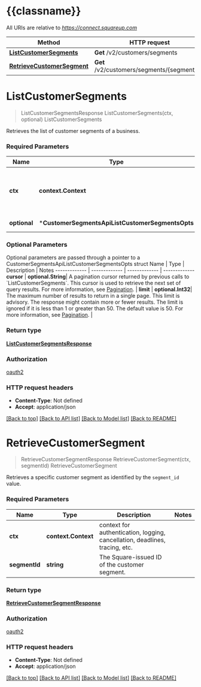 # {{classname}}

All URIs are relative to *https://connect.squareup.com*

Method | HTTP request | Description
------------- | ------------- | -------------
[**ListCustomerSegments**](CustomerSegmentsApi.md#ListCustomerSegments) | **Get** /v2/customers/segments | ListCustomerSegments
[**RetrieveCustomerSegment**](CustomerSegmentsApi.md#RetrieveCustomerSegment) | **Get** /v2/customers/segments/{segment_id} | RetrieveCustomerSegment

# **ListCustomerSegments**
> ListCustomerSegmentsResponse ListCustomerSegments(ctx, optional)
ListCustomerSegments

Retrieves the list of customer segments of a business.

### Required Parameters

Name | Type | Description  | Notes
------------- | ------------- | ------------- | -------------
 **ctx** | **context.Context** | context for authentication, logging, cancellation, deadlines, tracing, etc.
 **optional** | ***CustomerSegmentsApiListCustomerSegmentsOpts** | optional parameters | nil if no parameters

### Optional Parameters
Optional parameters are passed through a pointer to a CustomerSegmentsApiListCustomerSegmentsOpts struct
Name | Type | Description  | Notes
------------- | ------------- | ------------- | -------------
 **cursor** | **optional.String**| A pagination cursor returned by previous calls to &#x60;ListCustomerSegments&#x60;. This cursor is used to retrieve the next set of query results.  For more information, see [Pagination](https://developer.squareup.com/docs/working-with-apis/pagination). | 
 **limit** | **optional.Int32**| The maximum number of results to return in a single page. This limit is advisory. The response might contain more or fewer results. The limit is ignored if it is less than 1 or greater than 50. The default value is 50.  For more information, see [Pagination](https://developer.squareup.com/docs/working-with-apis/pagination). | 

### Return type

[**ListCustomerSegmentsResponse**](ListCustomerSegmentsResponse.md)

### Authorization

[oauth2](../README.md#oauth2)

### HTTP request headers

 - **Content-Type**: Not defined
 - **Accept**: application/json

[[Back to top]](#) [[Back to API list]](../README.md#documentation-for-api-endpoints) [[Back to Model list]](../README.md#documentation-for-models) [[Back to README]](../README.md)

# **RetrieveCustomerSegment**
> RetrieveCustomerSegmentResponse RetrieveCustomerSegment(ctx, segmentId)
RetrieveCustomerSegment

Retrieves a specific customer segment as identified by the `segment_id` value.

### Required Parameters

Name | Type | Description  | Notes
------------- | ------------- | ------------- | -------------
 **ctx** | **context.Context** | context for authentication, logging, cancellation, deadlines, tracing, etc.
  **segmentId** | **string**| The Square-issued ID of the customer segment. | 

### Return type

[**RetrieveCustomerSegmentResponse**](RetrieveCustomerSegmentResponse.md)

### Authorization

[oauth2](../README.md#oauth2)

### HTTP request headers

 - **Content-Type**: Not defined
 - **Accept**: application/json

[[Back to top]](#) [[Back to API list]](../README.md#documentation-for-api-endpoints) [[Back to Model list]](../README.md#documentation-for-models) [[Back to README]](../README.md)

